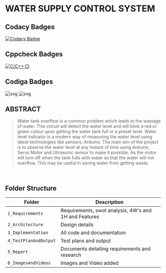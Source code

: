 # **WATER SUPPLY CONTROL SYSTEM**

## Codacy Badges
[![Codacy Badge](https://app.codacy.com/project/badge/Grade/2afbb34aeb2d44c39a5b9e3aad09ee71)](https://www.codacy.com/gh/Anushri-Daryapurkar/M2-EmbSys/dashboard?utm_source=github.com&amp;utm_medium=referral&amp;utm_content=Anushri-Daryapurkar/M2-EmbSys&amp;utm_campaign=Badge_Grade)
<br/>

## Cppcheck Badges
[![C/C++ CI](https://github.com/Anushri-Daryapurkar/M2-EmbSys/actions/workflows/c-cpp.yml/badge.svg)](https://github.com/Anushri-Daryapurkar/M2-EmbSys/actions/workflows/c-cpp.yml)
<br/>

## Codiga Badges
![svg](https://user-images.githubusercontent.com/98867361/157242969-cbea20bd-a736-4e05-97dd-e51490bddfc3.svg)          ![svg](https://user-images.githubusercontent.com/98867361/157243017-1d40454f-98f2-4213-a033-2e79416c4313.svg)
<br/>


## **ABSTRACT**
> Water tank overflow is a common problem which leads to the wastage of water. This circuit will detect the water level and will blink a red or green colour upon getting the water tank full or a preset level. Water level indicator is a modern way of measuring the water level using latest technologies like sensors, Arduino. The main aim of the project is to observe the water level at any instant of time using Arduino, Servo Motor and Ultrasonic sensor to make it possible. As the motor will turn off when the tank fulls with water so that the water will not overflow. This may be useful in saving water from getting waste.
<br/>

## Folder Structure
Folder             | Description
-------------------| -----------------------------------------
`1_Requirements`   | Requirements, swot analysis, 4W's and 1H and Features
`2_Architecture`         | Design details
`3_Implementation` | All code and documentation
`4_TestPlanAndOutput`      | Test plans and output
`5_Report` | Documents detailing requirements and research
`6_ImagesAndVideos`      | Images and Video added
